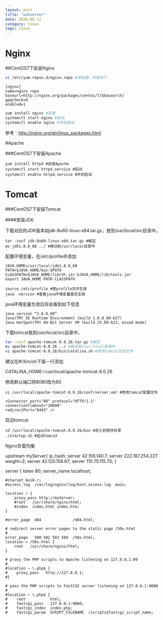 ```yaml
---
layout: post
title: "webserver"
date: 2016-06-12
category: linux
tags: linux
---
```


# Nginx

##CentOS7下安装Nginx

```bash
vi /etc/yum.repos.d/nginx.repo #添加源，内容如下
```

```
[nginx]
name=nginx repo
baseurl=http://nginx.org/packages/centos/7/$basearch/
gpgcheck=0
enabled=1
```

```bash
yum install nginx #安装
systemctl start nginx #启动
systemctl enable nginx #开机启动
```

参考：http://nginx.org/en/linux_packages.html

#Apache

###CentOS7下安装Apache

```
yum install httpd #安装Apache
systemctl start httpd.service #启动
systemctl enable httpd.service #开机启动
```

# Tomcat

###CentOS7下安装Tomcat

####安装JDK

下载对应的JDK版本如jdk-8u60-linux-x64.tar.gz，放到/usr/local/src目录中。

```
tar -zxvf jdk-8u60-linux-x64.tar.gz #解压
mv jdk1.8.0_60 ../ #移动到/usr/local目录中
```

配置环境变量，在/etc/profile中添加

```
JAVA_HOME=/usr/local/jdk1.8.0_60
PATH=$JAVA_HOME/bin:$PATH
CLASSPATH=$JAVA_HOME/lib/dt.jar:$JAVA_HOME/lib/tools.jar
export JAVA_HOME PATH CLASSPATH
```

```
source /etc/profile #使profile文件生效
java -version #查看java环境变量是否生效
```

java环境变量生效后将会看到如下信息

```
java version “1.8.0_60”
Java(TM) SE Runtime Environment (build 1.8.0_60-b27)
Java HotSpot(TM) 64-Bit Server VM (build 25.60-b23, mixed mode)
```


下载tomcat放到/usr/local/src目录中。

```bash
tar -zxvf apache-tomcat-8.0.26.tar.gz #解压
mv apache-tomcat-8.0.26 ../ #移动到/usr/local目录中
vi apache-tomcat-8.0.26/bin/catalina.sh #修改tomcat启动文件
```

建议在#!/bin/sh下面一行添加

CATALINA_HOME=/usr/local/apache-tomcat-8.0.26

修改默认端口将8080改为80

```
vi /usr/local/apache-tomcat-8.0.26/conf/server.xml #修改tomcat配置文件
```

```
<Connector port="80" protocol="HTTP/1.1"
connectionTimeout="20000"
redirectPort="8443" />
```

启动tomcat

```
cd /usr/local/apache-tomcat-8.0.26/bin #进入到程序目录
./startup.sh #启动tomcat
```

Nginx负载均衡

upstream myServer{
    ip_hash;
    server 42.156.140.7;
    server 222.187.254.227 weight=2;
    server 42.120.158.67;
    server 110.75.115.70;
}

server {
    listen       80;
    server_name  localhost;

    #charset koi8-r;
    #access_log  /var/log/nginx/log/host.access.log  main;

    location / {
        proxy_pass http://myServer;
        #root   /usr/share/nginx/html;
        #index  index.html index.htm;
    }

    #error_page  404              /404.html;

    # redirect server error pages to the static page /50x.html
    #
    error_page   500 502 503 504  /50x.html;
    location = /50x.html {
        root   /usr/share/nginx/html;
    }

    # proxy the PHP scripts to Apache listening on 127.0.0.1:80
    #
    #location ~ \.php$ {
    #    proxy_pass   http://127.0.0.1;
    #}

    # pass the PHP scripts to FastCGI server listening on 127.0.0.1:9000
    #
    #location ~ \.php$ {
    #    root           html;
    #    fastcgi_pass   127.0.0.1:9000;
    #    fastcgi_index  index.php;
    #    fastcgi_param  SCRIPT_FILENAME  /scripts$fastcgi_script_name;
